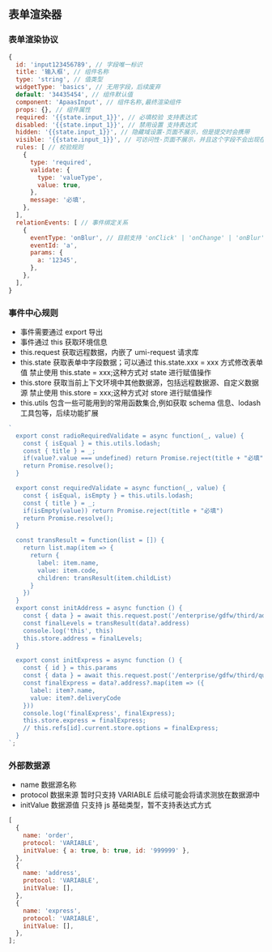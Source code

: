 ## 表单渲染器

### 表单渲染协议

```js
{
  id: 'input123456789', // 字段唯一标识
  title: '输入框', // 组件名称
  type: 'string', // 值类型
  widgetType: 'basics', // 无用字段，后续废弃
  default: '34435454', // 组件默认值
  component: 'ApaasInput', // 组件名称,最终渲染组件
  props: {}, // 组件属性
  required: '{{state.input_1}}', // 必填校验 支持表达式
  disabled: '{{state.input_1}}', // 禁用设置 支持表达式
  hidden: '{{state.input_1}}', // 隐藏域设置-页面不展示，但是提交时会携带
  visible: '{{state.input_1}}', // 可访问性-页面不展示，并且这个字段不会出现在表单域中
  rules: [ // 校验规则
    {
      type: 'required',
      validate: {
        type: 'valueType',
        value: true,
      },
      message: '必填',
    },
  ],
  relationEvents: [ // 事件绑定关系
    {
      eventType: 'onBlur', // 目前支持 'onClick' | 'onChange' | 'onBlur' | 'onFocus'
      eventId: 'a',
      params: {
        a: '12345',
      },
    },
  ],
}

```

### 事件中心规则

- 事件需要通过 export 导出
- 事件通过 this 获取环境信息
- this.request 获取远程数据，内嵌了 umi-request 请求库
- this.state 获取表单中字段数据；可以通过 this.state.xxx = xxx 方式修改表单值 禁止使用 this.state = xxx;这种方式对 state 进行赋值操作
- this.store 获取当前上下文环境中其他数据源，包括远程数据源、自定义数据源 禁止使用 this.store = xxx;这种方式对 store 进行赋值操作
- this.utils 包含一些可能用到的常用函数集合,例如获取 schema 信息、lodash 工具包等，后续功能扩展

```js
`
  export const radioRequiredValidate = async function(_, value) {
    const { isEqual } = this.utils.lodash;
    const { title } = _;
    if(value?.value === undefined) return Promise.reject(title + "必填")
    return Promise.resolve();
  }

  export const requiredValidate = async function(_, value) {
    const { isEqual, isEmpty } = this.utils.lodash;
    const { title } = _;
    if(isEmpty(value)) return Promise.reject(title + "必填")
    return Promise.resolve();
  }

  const transResult = function(list = []) {
    return list.map(item => {
      return {
        label: item.name,
        value: item.code,
        children: transResult(item.childList)
      }
    })
  }
  export const initAddress = async function () {
    const { data } = await this.request.post('/enterprise/gdfw/third/address');
    const finalLevels = transResult(data?.address)
    console.log('this', this)
    this.store.address = finalLevels;
  }

  export const initExpress = async function () {
    const { id } = this.params
    const { data } = await this.request.post('/enterprise/gdfw/third/queryAllDeliveryCompanyInfo');
    const finalExpress = data?.address?.map(item => ({
      label: item?.name,
      value: item?.deliveryCode
    }))
    console.log('finalExpress', finalExpress);
    this.store.express = finalExpress;
    // this.refs[id].current.store.options = finalExpress;
  }
`;
```

### 外部数据源

- name 数据源名称
- protocol 数据来源 暂时只支持 VARIABLE 后续可能会将请求测放在数据源中
- initValue 数据源值 只支持 js 基础类型，暂不支持表达式方式

```js
[
  {
    name: 'order',
    protocol: 'VARIABLE',
    initValue: { a: true, b: true, id: '999999' },
  },
  {
    name: 'address',
    protocol: 'VARIABLE',
    initValue: [],
  },
  {
    name: 'express',
    protocol: 'VARIABLE',
    initValue: [],
  },
];
```
